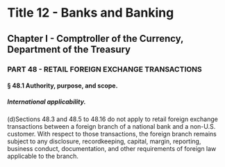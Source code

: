 
# Title 12 - Banks and Banking
## Chapter I - Comptroller of the Currency, Department of the Treasury
### PART 48 - RETAIL FOREIGN EXCHANGE TRANSACTIONS
#### § 48.1 Authority, purpose, and scope.
##### International applicability.

(d)Sections 48.3 and 48.5 to 48.16 do not apply to retail foreign exchange transactions between a foreign branch of a national bank and a non-U.S. customer. With respect to those transactions, the foreign branch remains subject to any disclosure, recordkeeping, capital, margin, reporting, business conduct, documentation, and other requirements of foreign law applicable to the branch.
